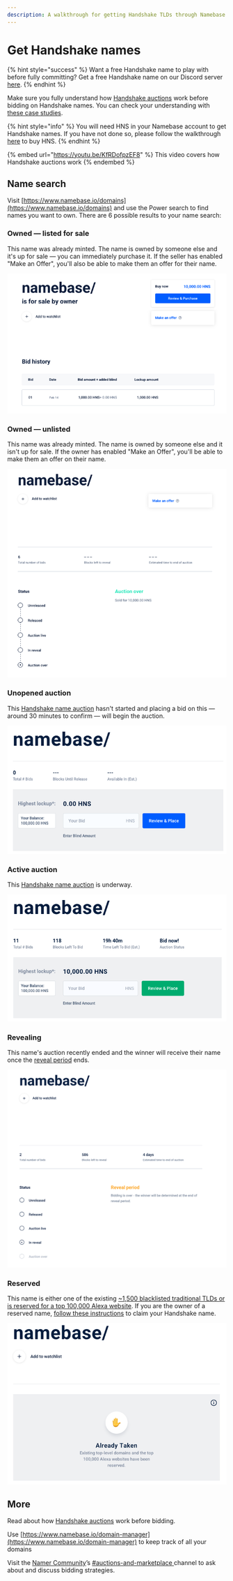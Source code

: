 ```yaml
---
description: A walkthrough for getting Handshake TLDs through Namebase.io
---
```


# Get Handshake names

{% hint style="success" %}
Want a free Handshake name to play with before fully committing? 
Get a free Handshake name on our Discord server [here](https://discord.gg/V3aTrkp).
{% endhint %}

Make sure you fully understand how [Handshake auctions](../about-handshake/handshake-auction.md) work before bidding on Handshake names. You can check your understanding with [these case studies](../about-handshake/handshake-auction.md#case-studies).

{% hint style="info" %}
You will need HNS in your Namebase account to get Handshake names. If you have not done so, please follow the walkthrough [here](buy-hns.md) to buy HNS.
{% endhint %}

{% embed url="https://youtu.be/KfRDofpzEF8" %}
This video covers how Handshake auctions work
{% endembed %}

## Name search

Visit [https://www.namebase.io/domains](https://www.namebase.io/domains) and use the Power search to find names you want to own. There are 6 possible results to your name search:

### Owned — listed for sale

This name was already minted. The name is owned by someone else and it's up for sale — you can immediately purchase it. If the seller has enabled "Make an Offer", you'll also be able to make them an offer for their name.

![](<../.gitbook/assets/Screen Shot 2020-10-30 at 14.58.30.png>)

### Owned — unlisted

This name was already minted. The name is owned by someone else and it isn't up for sale. If the owner has enabled "Make an Offer", you'll be able to make them an offer on their name.

![](<../.gitbook/assets/Screen Shot 2020-10-30 at 15.00.11.png>)

### Unopened auction

This [Handshake name auction](../about-handshake/handshake-auction.md) hasn't started and placing a bid on this — around 30 minutes to confirm — will begin the auction.&#x20;

![](<../.gitbook/assets/Name search 2.png>)

### Active auction

This [Handshake name auction](../about-handshake/handshake-auction.md) is underway.&#x20;

![](<../.gitbook/assets/Name search 3.png>)

### Revealing

This name's auction recently ended and the winner will receive their name once the [reveal period](../about-handshake/handshake-auction.md) ends.

![](../.gitbook/assets/Revealing.png)

### Reserved

This name is either one of the existing [\~1,500 blacklisted traditional TLDs or is reserved for a top 100,000 Alexa website](../about-handshake/about-handshake.md#existing-domains). If you are the owner of a reserved name, [follow these instructions](https://hsd-dev.org/guides/claims.html) to claim your Handshake name.

![](../.gitbook/assets/Taken.png)

## More

Read about how [Handshake auctions](../about-handshake/handshake-auction.md) work before bidding.

Use [https://www.namebase.io/domain-manager](https://www.namebase.io/domain-manager) to keep track of all your domains

Visit the [Namer Community](https://discord.gg/V3aTrkp)’s [#auctions-and-marketplace ](https://discord.gg/9v5QP6r)channel to ask about and discuss bidding strategies. 

